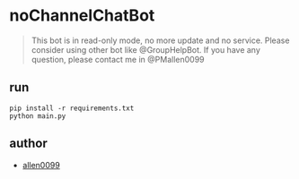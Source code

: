 # noChannelChatBot

> This bot is in read-only mode, no more update and no service.
> Please consider using other bot like @GroupHelpBot.
> If you have any question, please contact me in @PMallen0099

## run

```shell
pip install -r requirements.txt
python main.py
```

## author

- [allen0099](https://github.com/allen0099)
